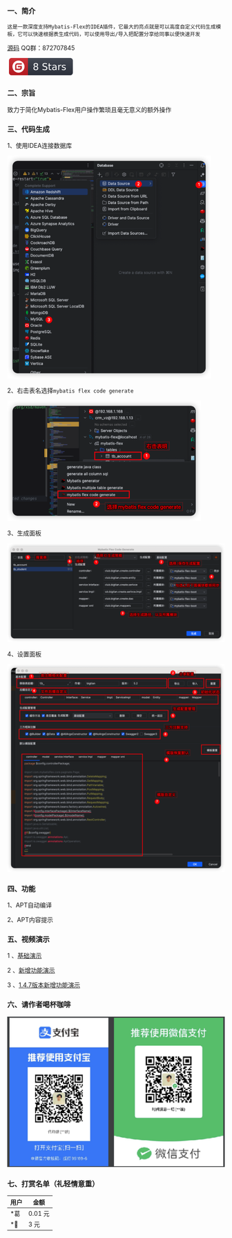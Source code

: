 ### 一、简介

`这是一款深度支持Mybatis-Flex的IDEA插件，它最大的亮点就是可以高度自定义代码生成模板，它可以快速根据表生成代码，可以使用导出/导入把配置分享给同事以便快速开发`

[源码](https://gitee.com/djxchi/mybatis-flex-code-gen.git) 									QQ群：872707845

​																						 [![star](./docs/assets/star.svg)](https://gitee.com/djxchi/mybatis-flex-code-gen/stargazers)

### 二、宗旨

致力于简化Mybatis-Flex用户操作繁琐且毫无意义的额外操作

### 三、代码生成

1、使用IDEA连接数据库

<img src="./docs/assets/image-20230717175856701.png" alt="image-20230717175856701" style="zoom:67%;" />

2、右击表名选择`mybatis flex code generate`

<img src="./docs/assets/image-20230717180225310.png" alt="image-20230717180225310" style="zoom:67%;" />

3、生成面板

<img src="./docs/assets/image-20230717180517977.png" alt="image-20230717180517977" style="zoom:67%;" />

4、设置面板

<img src="./docs/assets/image-20230717181012372.png" alt="image-20230717181012372" style="zoom:67%;" />

### 四、功能

1、APT自动编译

2、APT内容提示

### 五、视频演示

1 、[基础演示](https://www.bilibili.com/video/BV1yV411g7Yd/?vd_source=b6f434af852a6a39fcd34fc2de5cf431)

2 、[新增功能演示](https://www.bilibili.com/video/BV1hj411d7Rq/?vd_source=b6f434af852a6a39fcd34fc2de5cf431)

3 、[1.4.7版本新增功能演示](https://www.bilibili.com/video/BV1WX4y1j7VQ/)

### 六、请作者喝杯咖啡

![赞赏](./docs/assets/support.png)

### 七、打赏名单（礼轻情意重）

| 用户  | 金额   |
|-----|------|
| *葛  | 0.01 元 |
| *🤫 | 3 元  |

